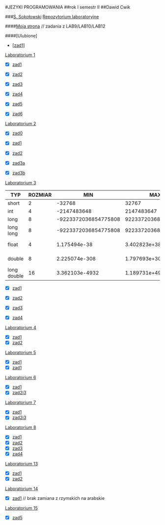 #JEZYKI PROGRAMOWANIA
##rok I semestr II
##Dawid Cwik

###[S. Sokołowski](https://inf.ug.edu.pl/~stefan/Dydaktyka/JezProg/)
[Repozytorium laboratoryjne](https://github.com/dcwik96/labc.git)

####[Moja strona](https://sigma.ug.edu.pl/~dcwik/index.php) // zadania z LAB9/LAB10/LAB12 

####[Ulubione]
- [[zad1]](lab03/zad01.c)


[Laboratorium 1](https://inf.ug.edu.pl/~stefan/Dydaktyka/JezProg/Slajdy/Labs01/)

 * [x] [zad1](lab01/zad01.c)
 * [x] [zad2](lab01/zad02.c)
 * [x] [zad3](lab01/zad03.c)
 * [x] [zad4](lab01/zad04.c)
 * [x] [zad5](lab01/zad05.c)
 * [x] [zad6](lab01/zad06.c)


[Laboratorium 2](https://inf.ug.edu.pl/~stefan/Dydaktyka/JezProg/Slajdy/Labs02/)

* [x] [zad0](lab02/zad0.c)
* [x] [zad1](lab02/zad01.c)
* [x] [zad2](lab02/zad02.c)
* [x] [zad3a](lab02/zad03a.c)
* [x] [zad3b](lab02/zad03b.c)


[Laboratorium 3](https://inf.ug.edu.pl/~stefan/Dydaktyka/JezProg/Slajdy/Labs03/)

|TYP        |  ROZMIAR|                  MIN|                  MAX|         ZIARNO|  PRECYZJA|
|-----------|---------|---------------------|---------------------|---------------|----------|
|short      |        2|               -32768|                32767|               |          |
|int        |        4|          -2147483648|           2147483647|               |          |
|long       |        8| -9223372036854775808|  9223372036854775807|               |          |
|long long  |        8| -9223372036854775808|  9223372036854775807|               |          |
|float      |        4|         1.175494e-38|         3.402823e+38|   1.192093e-07|       6  |
|double     |        8|        2.225074e-308|        1.797693e+308|   2.220446e-16|      15  |
|long double|       16|       3.362103e-4932|       1.189731e+4932|   1.084202e-19|      18  |

  * [x] [zad1](lab03/zad01.c)
  * [x] [zad2](lab03/zad02.c)
  * [x] [zad3](lab03/zad03.c)
  * [x] [zad4](lab03/zad04.c)


[Laboratorium 4](https://inf.ug.edu.pl/~stefan/Dydaktyka/JezProg/Slajdy/Labs04/)

  * [x] [zad1](lab04/zad1.c)
  * [x] [zad2](lab04/zad2.c)

[Laboratorium 5](https://inf.ug.edu.pl/~stefan/Dydaktyka/JezProg/Slajdy/Labs05/)

  * [x] [zad1](lab05/zad1.c)
  * [x] [zad1](lab05/zad2.c)

[Laboratorium 6](https://inf.ug.edu.pl/~stefan/Dydaktyka/JezProg/Slajdy/Labs06/)

  * [x] [zad1](lab06/zad01.c)
  * [x] [zad2i3](lab06/glowny.c)

[Laboratorium 7](https://inf.ug.edu.pl/~stefan/Dydaktyka/JezProg/Slajdy/Labs07/)

  * [x] [zad1](lab07/zad01.c)
  * [x] [zad2i3](lab07/zad2_3.c)

[Laboratorium 8](https://inf.ug.edu.pl/~stefan/Dydaktyka/JezProg/Slajdy/Labs08/)

  * [x] [zad1](lab08/zad01.c)
  * [x] [zad2](lab08/zad02.c)
  * [x] [zad3](lab08/zad03.c)
  * [x] [zad4](lab08/zad04.c)

[Laboratorium 13](https://inf.ug.edu.pl/~stefan/Dydaktyka/JezProg/Slajdy/Labs13/)

  * [x] [zad1](lab13/zad01.c)
  * [x] [zad2](lab13/zad02.c)

[Laboratorium 14](https://inf.ug.edu.pl/~stefan/Dydaktyka/JezProg/Slajdy/Labs14/)

  * [x] [zad1](lab14/zad01.c) // brak zamiana z rzymskich na arabskie 

[Laboratorium 15](https://inf.ug.edu.pl/~stefan/Dydaktyka/JezProg/Slajdy/Labs08/)

  * [x] [zad5](lab15/zad05.c)



